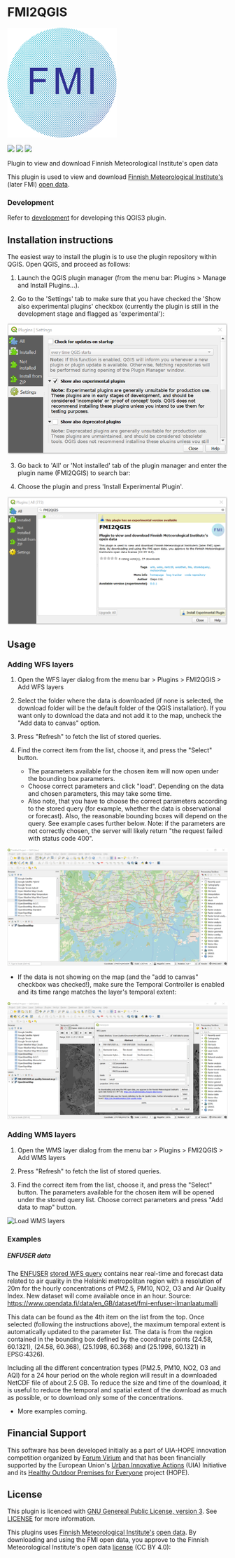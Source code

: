 # FMI2QGIS
<img src="FMI2QGIS/resources/icons/icon_hr.png" alt="Logo of FMI2QGIS" width="250"/>



![](https://github.com/GispoCoding/FMI2QGIS/workflows/Tests/badge.svg)
![](https://github.com/GispoCoding/FMI2QGIS/workflows/TestsLTR/badge.svg)
![](https://github.com/GispoCoding/FMI2QGIS/workflows/Release/badge.svg)


Plugin to view and download Finnish Meteorological Institute's open data


This plugin is used to view and download [Finnish Meteorological Institute's](https://en.ilmatieteenlaitos.fi/) (later FMI)
[open data](https://en.ilmatieteenlaitos.fi/open-data).

### Development

Refer to [development](docs/development.md) for developing this QGIS3 plugin.



## Installation instructions

The easiest way to install the plugin is to use the plugin repository within QGIS. Open QGIS, and proceed as follows:

1. Launch the QGIS plugin manager (from the menu bar: Plugins > Manage and Install Plugins...).

2. Go to the 'Settings' tab to make sure that you have checked the 'Show also experimental plugins' checkbox (currently the plugin is still in the development stage and flagged as 'experimental'):


<img src="/images/screenshots/enable_exp_plugins.PNG" alt="Enable experimental plugins" width="600" />

<!-- ![Enable experimental plugins](/images/screenshots/enable_exp_plugins.PNG?raw=true "Enable experimental plugins") -->

3. Go back to 'All' or 'Not installed' tab of the plugin manager and enter the plugin name (FMI2QGIS) to search bar:

4. Choose the plugin and press 'Install Experimental Plugin'.

<img src="/images/screenshots/install_plugin.PNG" alt="Install the plugin" width="600" />

<!-- ![Install the plugin](/images/screenshots/install_plugin.PNG?raw=true "Install the plugin") -->

## Usage

### Adding WFS layers

1. Open the WFS layer dialog from the menu bar > Plugins > FMI2QGIS > Add WFS layers

2. Select the folder where the data is downloaded (if none is selected, the download folder will be the default folder of the QGIS installation).
If you want only to download the data and not add it to the map, uncheck the "Add data to canvas" option.

3. Press "Refresh" to fetch the list of stored queries. 

4. Find the correct item from the list, choose it, and press the "Select" button. 
   - The parameters available for the chosen item will now open under the bounding box parameters. 
   - Choose correct parameters and click "load". Depending on the data and chosen parameters, this may take some time. 
   - Also note, that you have to choose the correct parameters according to the stored query (for example, whether the data
     is observational or forecast). Also, the reasonable bounding boxes will depend on the query. See example cases further 
     below. Note: if the parameters are not correctly chosen, the server will likely return "the request failed with status 
     code 400".

![Selecting and loading WFS layers](/images/screenshots/select_and_load.gif?raw=true "Selecting and loading WFS layers")

- If the data is not showing on the map (and the "add to canvas" checkbox was checked!), make sure the Temporal 
Controller is enabled and its time range matches the layer's temporal extent: 

![Using the Temporal Controller](/images/screenshots/show_temporal_animation.gif?raw=true "Using the Temporal Controller")

 
### Adding WMS layers

1. Open the WMS layer dialog from the menu bar > Plugins > FMI2QGIS > Add WMS layers

2. Press "Refresh" to fetch the list of stored queries. 

4. Find the correct item from the list, choose it, and press the "Select" button. The parameters available for the chosen
item will be opened under the stored query list. Choose correct parameters and press "Add data to map" button. 

![Load WMS layers](/images/screenshots/load_wms_layers.gif?raw=true "Load WMS layers")

### Examples

##### ENFUSER data

The [ENFUSER](https://en.ilmatieteenlaitos.fi/environmental-information-fusion-service) [stored WFS query](http://opendata.fmi.fi/wfs?service=WFS&version=2.0.0&request=GetFeature&storedquery_id=fmi::forecast::enfuser::airquality::helsinki-metropolitan::grid) contains near real-time and forecast data related to air quality in the Helsinki metropolitan 
region with a resolution of 20m for the hourly concentrations of PM2.5, PM10, NO2, O3 and Air Quality Index. New dataset 
will come available once in an hour. Source: https://www.opendata.fi/data/en_GB/dataset/fmi-enfuser-ilmanlaatumalli

This data can be found as the 4th item on the list from the top. Once selected (following the instructions above), the maximum 
temporal extent is automatically updated to the parameter list. The data is from the region contained in the bounding box 
defined by the coordinate points (24.58, 60.1321), (24.58, 60.368), (25.1998, 60.368) and (25.1998, 60.1321) in EPSG:4326).   

Including all the different concentration types (PM2.5, PM10, NO2, O3 and AQI) for a 24 hour period on the whole region 
will result in a downloaded NetCDF file of about 2.5 GB. To reduce the size and time of the download, it is useful to reduce
the temporal and spatial extent of the download as much as possible, or to download only some of the concentrations.

- More examples coming.


## Financial Support

This software has been developed initially as a part of UIA-HOPE innovation competition organized by <a href="https://forumvirium.fi/en/">Forum Virium</a> and that has been financially supported by the European Union's <a href="https://www.uia-initiative.eu/en">Urban Innovative Actions</a> (UIA) Initiative and its <a href="https://www.uia-initiative.eu/en/uia-cities/helsinki">Healthy Outdoor Premises for Everyone</a> project (HOPE).


## License
This plugin is licenced with 
[GNU Genereal Public License, version 3](https://www.gnu.org/licenses/gpl-3.0.html). 
See [LICENSE](LICENSE) for more information.

This plugins uses [Finnish Meteorological Institute's](https://en.ilmatieteenlaitos.fi/) [open data](https://en.ilmatieteenlaitos.fi/open-data).
By downloading and using the FMI open data, you approve to the Finnish Meteorological Institute's open data 
[license](https://en.ilmatieteenlaitos.fi/open-data-licence) (CC BY 4.0): 
